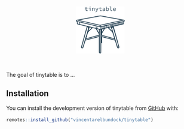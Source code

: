 
<p align="center">
<img src="man/figures/tinytable_logo.png" height = "125" class = "center">
</p>
<br>
<!-- badges: start -->
<!-- badges: end -->

The goal of tinytable is to ...

## Installation

You can install the development version of tinytable from [GitHub](https://github.com/) with:

``` r
remotes::install_github("vincentarelbundock/tinytable")
```
